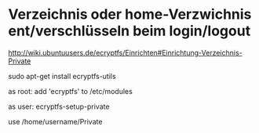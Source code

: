 # Verzeichnis oder home-Verzwichnis ent/verschlüsseln beim login/logout 


<http://wiki.ubuntuusers.de/ecryptfs/Einrichten#Einrichtung-Verzeichnis-Private>

sudo apt-get install ecryptfs-utils 

as root:
 add 'ecryptfs' to /etc/modules


as user:
ecryptfs-setup-private

use /home/username/Private


